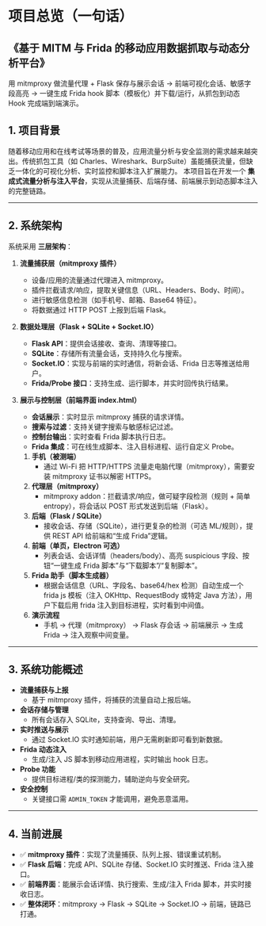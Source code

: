 # 项目总览（一句话）

## 《基于 MITM 与 Frida 的移动应用数据抓取与动态分析平台》

用 mitmproxy 做流量代理 + Flask 保存与展示会话 → 前端可视化会话、敏感字段高亮 → 一键生成 Frida hook 脚本（模板化）并下载/运行，从抓包到动态 Hook 完成端到端演示。

## 1. 项目背景

随着移动应用和在线考试等场景的普及，应用流量分析与安全监测的需求越来越突出。传统抓包工具（如 Charles、Wireshark、BurpSuite）虽能捕获流量，但缺乏一体化的可视化分析、实时监控和脚本注入扩展能力。
 本项目旨在开发一个 **集成式流量分析与注入平台**，实现从流量捕获、后端存储、前端展示到动态脚本注入的完整链路。

------

## 2. 系统架构

系统采用 **三层架构**：

1. **流量捕获层（mitmproxy 插件）**

   - 设备/应用的流量通过代理进入 mitmproxy。
   - 插件拦截请求/响应，提取关键信息（URL、Headers、Body、时间）。
   - 进行敏感信息检测（如手机号、邮箱、Base64 特征）。
   - 将数据通过 HTTP POST 上报到后端 Flask。

2. **数据处理层（Flask + SQLite + Socket.IO）**

   - **Flask API**：提供会话接收、查询、清理等接口。
   - **SQLite**：存储所有流量会话，支持持久化与搜索。
   - **Socket.IO**：实现与前端的实时通信，将新会话、Frida 日志等推送给用户。
   - **Frida/Probe 接口**：支持生成、运行脚本，并实时回传执行结果。

3. **展示与控制层（前端界面 index.html）**

   - **会话展示**：实时显示 mitmproxy 捕获的请求详情。
   - **搜索与过滤**：支持关键字搜索与敏感标记过滤。
   - **控制台输出**：实时查看 Frida 脚本执行日志。
   - **Frida 集成**：可在线生成脚本、注入目标进程、运行自定义 Probe。

   1. **手机（被测端）**
      - 通过 Wi-Fi 把 HTTP/HTTPS 流量走电脑代理（mitmproxy），需要安装 mitmproxy 证书以解密 HTTPS。
   2. **代理层（mitmproxy）**
      - mitmproxy addon：拦截请求/响应，做可疑字段检测（规则 + 简单 entropy），将会话以 POST 形式发送到后端（Flask）。
   3. **后端（Flask / SQLite）**
      - 接收会话、存储（SQLite），进行更复杂的检测（可选 ML/规则），提供 REST API 给前端和“生成 Frida”逻辑。
   4. **前端（单页，Electron 可选）**
      - 列表会话、会话详情（headers/body）、高亮 suspicious 字段、按钮“一键生成 Frida 脚本”与“下载脚本”/“复制脚本”。
   5. **Frida 助手（脚本生成器）**
      - 根据会话信息（URL、字段名、base64/hex 检测）自动生成一个 frida js 模板（注入 OKHttp、RequestBody 或特定 Java 方法），用户下载后用 frida 注入到目标进程，实时看到中间值。
   6. **演示流程**
      - 手机 → 代理（mitmproxy） → Flask 存会话 → 前端展示 → 生成 Frida → 注入观察中间变量。

------

## 3. 系统功能概述

- **流量捕获与上报**
  - 基于 mitmproxy 插件，将捕获的流量自动上报后端。
- **会话存储与管理**
  - 所有会话存入 SQLite，支持查询、导出、清理。
- **实时推送与展示**
  - 通过 Socket.IO 实时通知前端，用户无需刷新即可看到新数据。
- **Frida 动态注入**
  - 生成/注入 JS 脚本到移动应用进程，实时输出 hook 日志。
- **Probe 功能**
  - 提供目标进程/类的探测能力，辅助逆向与安全研究。
- **安全控制**
  - 关键接口需 `ADMIN_TOKEN` 才能调用，避免恶意滥用。

------

## 4. 当前进展

- ✅ **mitmproxy 插件**：实现了流量捕获、队列上报、错误重试机制。
- ✅ **Flask 后端**：完成 API、SQLite 存储、Socket.IO 实时推送、Frida 注入接口。
- ✅ **前端界面**：能展示会话详情、执行搜索、生成/注入 Frida 脚本，并实时接收日志。
- ✅ **整体闭环**：mitmproxy → Flask → SQLite → Socket.IO → 前端，链路已打通。